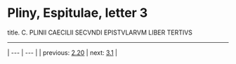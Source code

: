 # Pliny, Espitulae, letter 3

title. C. PLINII CAECILII SECVNDI EPISTVLARVM LIBER TERTIVS



---

| --- | --- |
| previous: [2.20](../2.20/) | next: [3.1](../3.1/) |